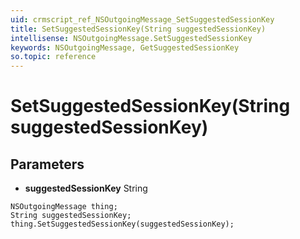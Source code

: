 ```yaml
---
uid: crmscript_ref_NSOutgoingMessage_SetSuggestedSessionKey
title: SetSuggestedSessionKey(String suggestedSessionKey)
intellisense: NSOutgoingMessage.SetSuggestedSessionKey
keywords: NSOutgoingMessage, GetSuggestedSessionKey
so.topic: reference
---
```


# SetSuggestedSessionKey(String suggestedSessionKey)

## Parameters

* **suggestedSessionKey** String

```crmscript
NSOutgoingMessage thing;
String suggestedSessionKey;
thing.SetSuggestedSessionKey(suggestedSessionKey);
```

